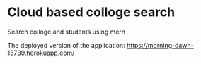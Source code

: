 # Cloud based colloge search
Search colloge and students using mern


The deployed version of the application: https://morning-dawn-13739.herokuapp.com/


